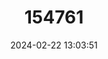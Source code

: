 ---
title: "154761"
category: "Zenarchopterus pappenheimi"
draft: false
date: 2024-02-22 13:03:51
languages:
  English: ["Bangkok Halfbeak"]
---